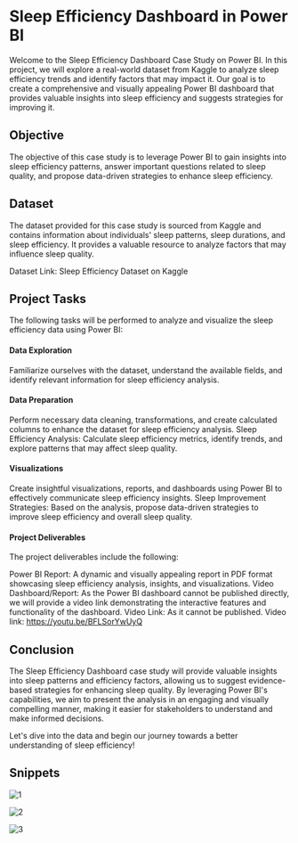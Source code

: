 # Sleep Efficiency Dashboard in Power BI 
Welcome to the Sleep Efficiency Dashboard Case Study on Power BI. In this project, we will explore a real-world dataset from Kaggle to analyze sleep efficiency trends and identify factors that may impact it. Our goal is to create a comprehensive and visually appealing Power BI dashboard that provides valuable insights into sleep efficiency and suggests strategies for improving it.

## Objective
The objective of this case study is to leverage Power BI to gain insights into sleep efficiency patterns, answer important questions related to sleep quality, and propose data-driven strategies to enhance sleep efficiency.

## Dataset
The dataset provided for this case study is sourced from Kaggle and contains information about individuals' sleep patterns, sleep durations, and sleep efficiency. It provides a valuable resource to analyze factors that may influence sleep quality.

Dataset Link: Sleep Efficiency Dataset on Kaggle

## Project Tasks
The following tasks will be performed to analyze and visualize the sleep efficiency data using Power BI:

#### Data Exploration
Familiarize ourselves with the dataset, understand the available fields, and identify relevant information for sleep efficiency analysis.
#### Data Preparation
Perform necessary data cleaning, transformations, and create calculated columns to enhance the dataset for sleep efficiency analysis.
Sleep Efficiency Analysis: Calculate sleep efficiency metrics, identify trends, and explore patterns that may affect sleep quality.

#### Visualizations
Create insightful visualizations, reports, and dashboards using Power BI to effectively communicate sleep efficiency insights.
Sleep Improvement Strategies: Based on the analysis, propose data-driven strategies to improve sleep efficiency and overall sleep quality.

#### Project Deliverables
The project deliverables include the following:

Power BI Report: A dynamic and visually appealing report in PDF format showcasing sleep efficiency analysis, insights, and visualizations.
Video Dashboard/Report: As the Power BI dashboard cannot be published directly, we will provide a video link demonstrating the interactive features and functionality of the dashboard.
Video Link: As it cannot be published. Video link: https://youtu.be/BFLSorYwUyQ

## Conclusion
The Sleep Efficiency Dashboard case study will provide valuable insights into sleep patterns and efficiency factors, allowing us to suggest evidence-based strategies for enhancing sleep quality. By leveraging Power BI's capabilities, we aim to present the analysis in an engaging and visually compelling manner, making it easier for stakeholders to understand and make informed decisions.

Let's dive into the data and begin our journey towards a better understanding of sleep efficiency!

## Snippets 

![1](https://github.com/rishi71095/Sleep-Efficiency-Dashboard-in-Power-BI/assets/89761919/96109a57-abce-4048-a5af-336d88d25dd3)

![2](https://github.com/rishi71095/Sleep-Efficiency-Dashboard-in-Power-BI/assets/89761919/c826a42e-e76d-41dc-9347-6bf7d4d79d37)

![3](https://github.com/rishi71095/Sleep-Efficiency-Dashboard-in-Power-BI/assets/89761919/6e7b0ae5-a600-4f15-8426-d3348ac19a88)



